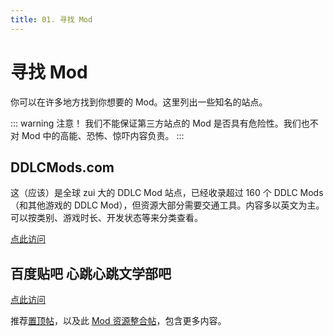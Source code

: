 ```yaml
---
title: 01. 寻找 Mod
---
```


# 寻找 Mod

你可以在许多地方找到你想要的 Mod。这里列出一些知名的站点。

::: warning 注意！
我们不能保证第三方站点的 Mod 是否具有危险性。我们也不对 Mod 中的高能、恐怖、惊吓内容负责。
:::

## DDLCMods.com

这（应该）是全球 zui 大的 DDLC Mod 站点，已经收录超过 160 个 DDLC Mods（和其他游戏的 DDLC Mod），但资源大部分需要交通工具。内容多以英文为主。可以按类别、游戏时长、开发状态等来分类查看。

[点此访问](http://ddlcmods.com/)

## 百度贴吧 心跳心跳文学部吧

[点此访问](https://tieba.baidu.com/f?kw=心跳文学部)

推荐[置顶帖](https://tieba.baidu.com/p/6655467555)，以及此 [Mod 资源整合帖](https://tieba.baidu.com/p/6530936032)，包含更多内容。